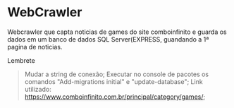 # WebCrawler
 Webcrawler que capta noticias de games do site comboinfinito e guarda os dados em um banco de dados SQL Server(EXPRESS, guandando a 1ª pagina de noticias.
 
 Lembrete
 > Mudar a string de conexão;
 > Executar no console de pacotes os comandos "Add-migrations initial" e "update-database";
 > Link utilizado: https://www.comboinfinito.com.br/principal/category/games/;
